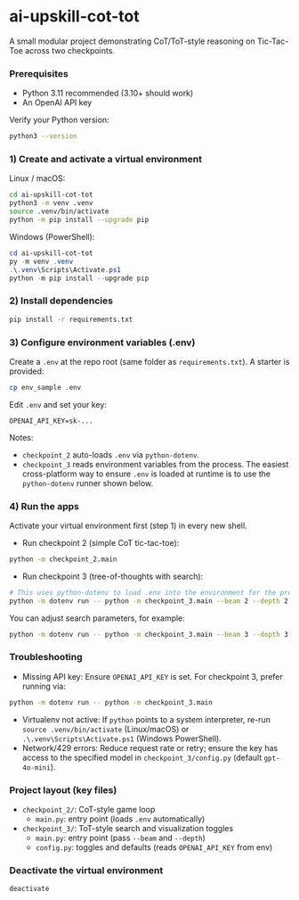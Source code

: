 # ai-upskill-cot-tot

A small modular project demonstrating CoT/ToT-style reasoning on Tic-Tac-Toe across two checkpoints.

### Prerequisites
- Python 3.11 recommended (3.10+ should work)
- An OpenAI API key

Verify your Python version:
```bash
python3 --version
```

### 1) Create and activate a virtual environment
Linux / macOS:
```bash
cd ai-upskill-cot-tot
python3 -m venv .venv
source .venv/bin/activate
python -m pip install --upgrade pip
```

Windows (PowerShell):
```powershell
cd ai-upskill-cot-tot
py -m venv .venv
.\.venv\Scripts\Activate.ps1
python -m pip install --upgrade pip
```

### 2) Install dependencies
```bash
pip install -r requirements.txt
```

### 3) Configure environment variables (.env)
Create a `.env` at the repo root (same folder as `requirements.txt`). A starter is provided:
```bash
cp env_sample .env
```
Edit `.env` and set your key:
```
OPENAI_API_KEY=sk-...
```

Notes:
- `checkpoint_2` auto-loads `.env` via `python-dotenv`.
- `checkpoint_3` reads environment variables from the process. The easiest cross-platform way to ensure `.env` is loaded at runtime is to use the `python-dotenv` runner shown below.

### 4) Run the apps
Activate your virtual environment first (step 1) in every new shell.

- Run checkpoint 2 (simple CoT tic-tac-toe):
```bash
python -m checkpoint_2.main
```

- Run checkpoint 3 (tree-of-thoughts with search):
```bash
# This uses python-dotenv to load .env into the environment for the process
python -m dotenv run -- python -m checkpoint_3.main --beam 2 --depth 2
```
You can adjust search parameters, for example:
```bash
python -m dotenv run -- python -m checkpoint_3.main --beam 3 --depth 3
```

### Troubleshooting
- Missing API key: Ensure `OPENAI_API_KEY` is set. For checkpoint 3, prefer running via:
```bash
python -m dotenv run -- python -m checkpoint_3.main
```
- Virtualenv not active: If `python` points to a system interpreter, re-run `source .venv/bin/activate` (Linux/macOS) or `.\.venv\Scripts\Activate.ps1` (Windows PowerShell).
- Network/429 errors: Reduce request rate or retry; ensure the key has access to the specified model in `checkpoint_3/config.py` (default `gpt-4o-mini`).

### Project layout (key files)
- `checkpoint_2/`: CoT-style game loop
  - `main.py`: entry point (loads `.env` automatically)
- `checkpoint_3/`: ToT-style search and visualization toggles
  - `main.py`: entry point (pass `--beam` and `--depth`)
  - `config.py`: toggles and defaults (reads `OPENAI_API_KEY` from env)

### Deactivate the virtual environment
```bash
deactivate
```